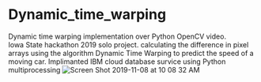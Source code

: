 # Dynamic_time_warping
Dynamic time warping implementation over Python OpenCV video.<br/>
Iowa State hackathon 2019 solo project. calculating the difference in pixel arrays using the algorithm Dynamic Time Warping to predict the speed of a moving car. 
Implimanted IBM cloud database survice using Python multiprocessing 
![Screen Shot 2019-11-08 at 10 08 32 AM](https://user-images.githubusercontent.com/43822429/68491239-14ce0600-0210-11ea-9ae1-417630a482a5.png)
